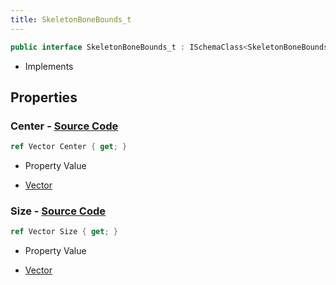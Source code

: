 ```yaml
---
title: SkeletonBoneBounds_t
---
```


```csharp
public interface SkeletonBoneBounds_t : ISchemaClass<SkeletonBoneBounds_t>, ISchemaField, ISchemaClass, INativeHandle
```

- Implements

## Properties

### **Center** - [Source Code](https://github.com/swiftly-solution/swiftlys2/blob/main/managed/src/SwiftlyS2.Generated/Schemas/Interfaces/SkeletonBoneBounds_t.cs#L16)

```csharp
ref Vector Center { get; }
```

- Property Value

- [Vector](/docs/api/shared/natives/vector)

### **Size** - [Source Code](https://github.com/swiftly-solution/swiftlys2/blob/main/managed/src/SwiftlyS2.Generated/Schemas/Interfaces/SkeletonBoneBounds_t.cs#L18)

```csharp
ref Vector Size { get; }
```

- Property Value

- [Vector](/docs/api/shared/natives/vector)

